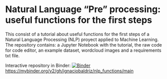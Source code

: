 # Natural Language “Pre” processing: useful functions for the first steps

This consist of a tutorial about useful functions for the first steps of a Natural Language Processing (NLP) proyect applied to Machine Learning.
The repository contains: a Jupyter Notebook with the tutorial, the raw code for code editor, an example dataset, wordcloud images and a requirements txt file.

Interactive repository in Binder: [![Binder](https://mybinder.org/badge_logo.svg)](https://mybinder.org/v2/gh/ignaciobaldriz/nlp_functions/main?filepath=nlp_functions.ipynb)
https://mybinder.org/v2/gh/ignaciobaldriz/nlp_functions/main
